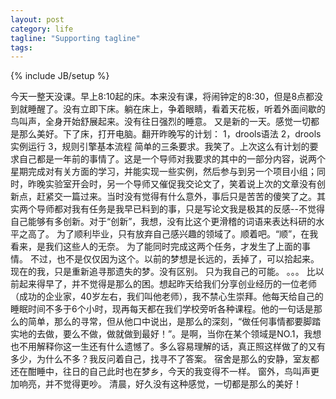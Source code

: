```yaml
---
layout: post
category: life
tagline: "Supporting tagline"
tags: 
---
```

{% include JB/setup %}

今天一整天没课。早上8:10起的床。本来没有课，将闹钟定的8:30，但是8点都没到就睡醒了。没有立即下床。躺在床上，争着眼睛，看着天花板，听着外面间歇的鸟叫声，全身开始舒展起来。没有往日强烈的睡意。
    又是新的一天。感觉一切都是那么美好。下了床，打开电脑。翻开昨晚写的计划：
           1，drools语法
           2，drools实例运行
           3，规则引擎基本流程
简单的三条要求。我笑了。上次这么有计划的要求自己都是一年前的事情了。这是一个导师对我要求的其中的一部分内容，说两个星期完成对有关方面的学习，并能实现一些实例，然后参与到另一个项目小组；同时，昨晚实验室开会时，另一个导师又催促我交论文了，笑着说上次的文章没有创新点，赶紧交一篇过来。当时没有觉得有什么意外，事后只是苦苦的傻笑了之。其实两个导师都对我有任务是我早已料到的事，只是写论文我是极其的反感--不觉得自己能够有多创新。对于“创新”，我想，没有比这个更滑稽的词语来表达科研的水平之高了。
    为了顺利毕业，只有放弃自己感兴趣的领域了。顺着吧。“顺”，在我看来，是我们这些人的无奈。
    为了能同时完成这两个任务，才发生了上面的事情。
    不过，也不是仅仅因为这个。以前的梦想是长远的，丢掉了，可以拾起来。现在的我，只是重新追寻那遗失的梦。没有区别。
    只为我自己的可能。
    。。。
    比以前起来得早了，并不觉得是那么的困。想起昨天给我们分享创业经历的一位老师（成功的企业家，40岁左右，我们叫他老师），我不禁心生崇拜。他每天给自己的睡眠时间不多于6个小时，现再每天都在我们学校旁听各种课程。他的一句话是那么的简单，那么的寻常，但从他口中说出，是那么的深刻，“做任何事情都要脚踏实地的去做，要么不做，做就做到最好！”。是啊，当你在某个领域是NO.1，我想也不用解释你这一生还有什么遗憾了。多么容易理解的话，真正照这样做了的又有多少，为什么不多？我反问着自己，找寻不了答案。
    宿舍是那么的安静，室友都还在酣睡中，往日的自己此时也在梦乡，今天的我变得不一样。
    窗外，鸟叫声更加响亮，并不觉得更吵。
    清晨，好久没有这种感觉，一切都是那么的美好！
